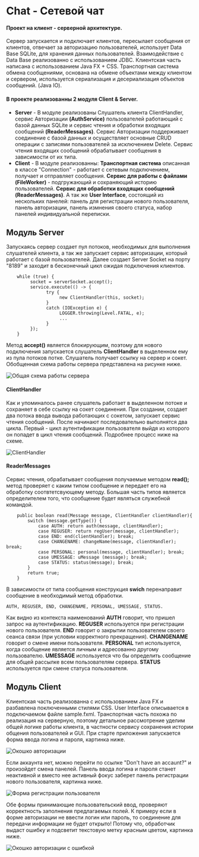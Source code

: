 # Сhat - Сетевой чат

#### Проект на клиент - серверной архитектуре.
Сервер запускается и подключает клиентов, пересылает сообщения от клиентов, отвечает за авторизацию пользователей, использует Data Base SQLite, для хранения данных пользователей. Взаимодействие с Data Base реализованно с использованием JDBC.  Клиентская часть написана с использованием Java FX + CSS. Транспортная система обмена сообщениями, основана на обмене объектами между клиентом и сервером, используется сериализация и десериализация объектов сообщений. (Java IO).
 
#### В проекте реализованны 2 модуля Client & Server.
- <b>Server</b> - В модуле реализованы Слушатель клиента ClientHandler, сервис Авторизации <b>(AuthService)</b> пользователей работающий с базой данных SQLite и сервис чтения и обработки входящих сообщений <b>(ReaderMessages)</b>.  Cервис Авторизации поддерживает соединение с базой данных и осуществляет основные CRUD операции с записями пользователей за исключением Delete. Сервис чтения входящих сообщений обрабатывает сообщения в зависимости от их типа. 
- <b>Client</b> - В модуле реализованны: <b>Транспортная система</b> описанная в классе "Connection" - работает с сетевым подключением, получает и отправляет сообщения. <b>Сервис для работы с файлами (FileWorker)</b> - подгружающий и сохраняющий историю пользователей. <b>Сервис для обработки входящих сообщений (ReaderMessages)</b>. А так же <b>User Interface</b>, состоящий из нескольких панелей: панель для регистрации нового пользователя, панель авторизации, панель измнения своего статуса, набор панелей индивидуальной переписки. 

## Модуль Server

Запускаясь сервер создает пул потоков, необходимых для выполнения слушателей клиента, а так же запускает сервис авторизации, который работает с базой пользователей. Далее создает Server Socket на порту "8189" и заходит в бесконечный цикл ожидая подключения клиентов.
        
        while (true) {
             socket = serverSocket.accept();
             service.execute(() -> {
                   try {
                        new ClientHandler(this, socket);
                   } 
                   catch (IOException e) {
                        LOGGER.throwing(Level.FATAL, e);
                        ...
                   }
             });
        }
             
Метод <b>accept()</b> является блокирующим, поэтому для нового подключения запускается слушатель <b>ClientHandler</b> в выделенном ему из пула потоков потке. Слушатель получает ссылку на сервер и сокет. Обобщенная схема работы сервера представлена на рисунке ниже.

![Общая схема работы сервера](https://user-images.githubusercontent.com/89448563/185929114-ffa7d5d1-4548-481d-8546-17d0a878da57.png)

#### ClientHandler

Как и упоминалось ранее слушатель работает в выделенном потоке и сохраняет в себе ссылку на сокет соединения. При создании, создает два потока ввода вывода работающих с сокетом, запускает сервис чтения сообщений. После начинают последовательно выполнятся два цикла. Первый - цикл аутентификации пользователя выйдя из которого он попадет в цикл чтения сообщений. Подробнее процесс ниже на схеме.

![ClientHandler](https://user-images.githubusercontent.com/89448563/185952902-f5428227-595f-4365-945a-4966f2604c5e.png)

#### ReaderMessages

Сервис чтения, обрабатывает сообщения получаемые методом <b>read(); </b> метод проверяет с каким типом сообщение и передает его на обработку соотвтетсвующему методу. Большая часть типов является определителем того, что сообщение будет являться служебной командой. 

        public boolean read(Message message, ClientHandler clientHandler){
            switch (message.getType()) {
                case AUTH: return auth(message, clientHandler);
                case REGUSER: return regUser(message, clientHandler);
                case END: end(clientHandler); break;
                case CHANGENAME: changeName(message, clientHandler); break;
                case PERSONAL: personal(message, clientHandler); break;
                case UMESSAGE: uMessage (message); break;
                case STATUS: status(message); break;
            }
            return true;
        }

В зависимости от типа сообщения конструкция <b>swich</b> перенаправит сообщение в необходимый метод обработки.
    
    AUTH, REGUSER, END, CHANGENAME, PERSONAL, UMESSAGE, STATUS.

Как видно из контекста наименований <b>AUTH</b> говорит, что пришел запрос на аутентификацию. <b>REGUSER</b> используется при регистрации нового пользователя.
<b>END</b> говорит о закрытии пользователем своего сеанса связи (при условии корректного прекращения). <b>CHANGENAME</b> говорит о смене имени пользователя. <b>PERSONAL</b> тип используется, когда сообщение является личным и адресованно другому пользователю.  <b>UMESSAGE</b> используется что бы определить сообщение для общей рассылке всем пользователям сервера. <b>STATUS</b> используется при смене статуса пользователя. 
 
 ## Модуль Client
 
Клиентская часть реализованна с использованием Java FX и разбавлена поключенными стилями CSS. User Interface описывается в подключаемом файле sample.fxml.
Транспортная часть похожа по реализация на серверную, поэтому детальное рассмотрение уделим общей логике работы клиента, в частности сервису сохранения истории общения пользователей и GUI. При старте приложения запускается форма ввода логина и пароля, картинка ниже.   

![Окошко авторизации](https://user-images.githubusercontent.com/89448563/185994124-e0a6ea6a-f6a0-4854-811b-e7232f4c4bb0.png)

Если аккаунта нет, можно перейти по ссылке "Don't hаve an accaunt?" и произойдет смена панелей. Панель ввода логина и пароля станет неактивной и вместо нее активный фокус заберет панель регистрации нового пользователя, картинка ниже.

![Форма регистрации пользователя](https://user-images.githubusercontent.com/89448563/185994766-b04428aa-1241-43dc-8107-bd4b0e75d287.png)

Обе формы принимающие пользовательский ввод, проверяют корректность заполнения предлагаемых полей. К примеру если в форме авторизации не ввести логин или пароль, то соединение для передачи информации не будет открыто! Потому что, обработчик выдаст ошибку и подсветит текстовую метку красным цветом, картинка ниже.

![Окошко авторизации с ошибкой](https://user-images.githubusercontent.com/89448563/185995897-0a6808e8-2993-439c-9206-260f67a4f159.png)






